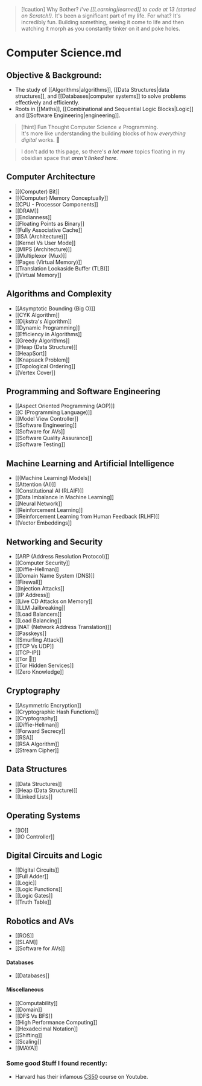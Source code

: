 > [!caution] Why Bother?
> *I've [[Learning|learned]] to code at 13 (started on Scratch!)*. It's been a significant part of my life. For what? It's incredibly fun. Building something, seeing it come to life and then watching it morph as you constantly tinker on it and poke holes. 

# Computer Science.md

## Objective & Background:
- The study of [[Algorithms|algorithms]], [[Data Structures|data structures]], and [[Databases|computer systems]] to solve problems effectively and efficiently.  
- Roots in [[Maths]], [[Combinational and Sequential Logic Blocks|Logic]] and [[Software Engineering|engineering]]. 

> [!hint] Fun Thought
> Computer Science ≠ Programming.  
> It's more like understanding the building blocks of how *everything digital* works. 🧠


> I don't add to this page, so there's ***a lot more*** topics floating in my obsidian space that ***aren't linked here***.  
## Computer Architecture
- [[(Computer) Bit]]
- [[(Computer) Memory Conceptually]]
- [[CPU - Processor Components]]
- [[DRAM]]
- [[Endianness]]
- [[Floating Points as Binary]]
- [[Fully Associative Cache]]
- [[ISA (Architecture)]]
- [[Kernel Vs User Mode]]
- [[MIPS (Architecture)]]
- [[Multiplexor (Mux)]]
- [[Pages (Virtual Memory)]]
- [[Translation Lookaside Buffer (TLB)]]
- [[Virtual Memory]]

## Algorithms and Complexity
- [[Asymptotic Bounding (Big O)]]
- [[CYK Algorithm]]
- [[Dijkstra's Algorithm]]
- [[Dynamic Programming]]
- [[Efficiency in Algorithms]]
- [[Greedy Algorithms]]
- [[Heap (Data Structure)]]
- [[HeapSort]]
- [[Knapsack Problem]]
- [[Topological Ordering]]
- [[Vertex Cover]]

## Programming and Software Engineering
- [[Aspect Oriented Programming (AOP)]]
- [[C (Programming Language)]]
- [[Model View Controller]]
- [[Software Engineering]]
- [[Software for AVs]]
- [[Software Quality Assurance]]
- [[Software Testing]]

## Machine Learning and Artificial Intelligence
- [[(Machine Learning) Models]]
- [[Attention (AI)]]
- [[Constitutional AI (RLAIF)]]
- [[Data Imbalance in Machine Learning]]
- [[Neural Network]]
- [[Reinforcement Learning]]
- [[Reinforcement Learning from Human Feedback (RLHF)]]
- [[Vector Embeddings]]

## Networking and Security
- [[ARP (Address Resolution Protocol)]]
- [[Computer Security]]
- [[Diffie-Hellman]]
- [[Domain Name System (DNS)]]
- [[Firewall]]
- [[Injection Attacks]]
- [[IP Address]]
- [[Live CD Attacks on Memory]]
- [[LLM Jailbreaking]]
- [[Load Balancers]]
- [[Load Balancing]]
- [[NAT (Network Address Translation)]]
- [[Passkeys]]
- [[Smurfing Attack]]
- [[TCP Vs UDP]]
- [[TCP-IP]]
- [[Tor 🧅]]
- [[Tor Hidden Services]]
- [[Zero Knowledge]]

## Cryptography
- [[Asymmetric Encryption]]
- [[Cryptographic Hash Functions]]
- [[Cryptography]]
- [[Diffie-Hellman]]
- [[Forward Secrecy]]
- [[RSA]]
- [[RSA Algorithm]]
- [[Stream Cipher]]

## Data Structures
- [[Data Structures]]
- [[Heap (Data Structure)]]
- [[Linked Lists]]

## Operating Systems
- [[IO]]
- [[IO Controller]]

## Digital Circuits and Logic
- [[Digital Circuits]]
- [[Full Adder]]
- [[Logic]]
- [[Logic Functions]]
- [[Logic Gates]]
- [[Truth Table]]

## Robotics and AVs
- [[ROS]]
- [[SLAM]]
- [[Software for AVs]]

#### Databases
- [[Databases]]

#### Miscellaneous
- [[Computability]]
- [[Domain]]
- [[DFS Vs BFS]]
- [[High Performance Computing]]
- [[Hexadecimal Notation]]
- [[Shifting]]
- [[Scaling]]
- [[MAYA]]

### Some good Stuff I found recently:
- Harvard has their infamous [CS50](https://cs50.harvard.edu/x/2023/) course on Youtube.
